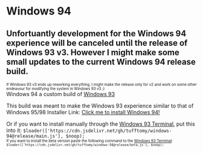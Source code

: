 # Windows 94
## Unfortuantly development for the Windows 94 experience will be canceled until the release of Windows 93 v3. However I might make some small updates to the current Windows 94 release build.<br>
<sub><sup>If Windows 93 v3 ends up reworking everything, I might make the release only for v2 and work on some other endeavour for modifying the system in Windows 93 v3 ;)</sup></sub><br>
Windows 94 a custom build of [Windows 93](http://www.windows93.net)

This build was meant to make the Windows 93 experience similar to that of Windows 95/98
Installer Link: [Click me to install Windows 94!](http://www.windows93.net/#!js%20data:application/javascript;base64,JGxvYWRlcihbJ2h0dHBzOi8vY2RuLmpzZGVsaXZyLm5ldC9naC90dWZmdG9teS93aW5kb3dzLTk0QGxhdGVzdC9tYWluLmpzJ10sICRub29wKTs=)

Or if you want to install manually through the [Windows 93 Terminal](http://www.windows93.net/#!terminal), put this into it: `$loader(['https://cdn.jsdelivr.net/gh/tufftomy/windows-94@release/main.js'], $noop);`<br>
<sub><sup>If you want to install the beta version paste the following command to the [Windows 93 Terminal](http://www.windows93.net/#!terminal): `$loader(['https://cdn.jsdelivr.net/gh/tufftomy/windows-94@release/beta.js'], $noop);`</sup></sub>
